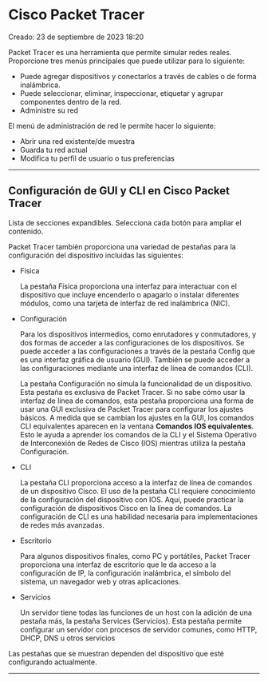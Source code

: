 # Cisco Packet Tracer

Creado: 23 de septiembre de 2023 18:20

Packet Tracer es una herramienta que permite simular redes reales. 
Proporcione tres menús principales que puede utilizar para lo siguiente:

- Puede agregar dispositivos y conectarlos a través de cables o de forma inalámbrica.
- Puede seleccionar, eliminar, inspeccionar, etiquetar y agrupar componentes dentro de la red.
- Administre su red

El menú de administración de red le permite hacer lo siguiente:

- Abrir una red existente/de muestra
- Guarda tu red actual
- Modifica tu perfil de usuario o tus preferencias

---

## Configuración de GUI y CLI en Cisco Packet Tracer

Lista de secciones expandibles. Selecciona cada botón para ampliar el contenido.

Packet Tracer también proporciona una variedad de pestañas para la configuración del dispositivo incluidas las siguientes:

- Física
    
    La pestaña Física proporciona una interfaz para interactuar con el dispositivo que incluye encenderlo o apagarlo o instalar diferentes módulos, como una tarjeta de interfaz de red inalámbrica (NIC).
    
- Configuración
    
    Para los dispositivos intermedios, como enrutadores y conmutadores, y dos formas de acceder a las configuraciones de los dispositivos. Se puede acceder a las configuraciones a través de la pestaña Config que es una interfaz gráfica de usuario (GUI). También se puede acceder a las configuraciones mediante una interfaz de línea de comandos (CLI).
    
    La pestaña Configuración no simula la funcionalidad de un dispositivo. Esta pestaña es exclusiva de Packet Tracer. Si no sabe cómo usar la interfaz de línea de comandos, esta pestaña proporciona una forma de usar una GUI exclusiva de Packet Tracer para configurar los ajustes básicos. A medida que se cambian los ajustes en la GUI, los comandos CLI equivalentes aparecen en la ventana **Comandos IOS equivalentes**. Esto le ayuda a aprender los comandos de la CLI y el Sistema Operativo de Interconexión de Redes de Cisco (IOS) mientras utiliza la pestaña Configuración.
    
- CLI
    
    La pestaña CLI proporciona acceso a la interfaz de línea de comandos de un dispositivo Cisco. El uso de la pestaña CLI requiere conocimiento de la configuración del dispositivo con IOS. Aquí, puede practicar la configuración de dispositivos Cisco en la línea de comandos. La configuración de CLI es una habilidad necesaria para implementaciones de redes más avanzadas.
    
- Escritorio
    
    Para algunos dispositivos finales, como PC y portátiles, Packet Tracer proporciona una interfaz de escritorio que le da acceso a la configuración de IP, la configuración inalámbrica, el símbolo del sistema, un navegador web y otras aplicaciones.
    
- Servicios
    
    Un servidor tiene todas las funciones de un host con la adición de una pestaña más, la pestaña Services (Servicios). Esta pestaña permite configurar un servidor con procesos de servidor comunes, como HTTP, DHCP, DNS u otros servicios
    

Las pestañas que se muestran dependen del dispositivo que esté configurando actualmente.

---